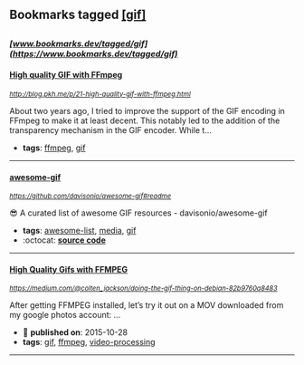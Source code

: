 ## Bookmarks tagged [[gif]](https://www.bookmarks.dev?q=[gif])

_<sup><sup>[www.bookmarks.dev/tagged/gif](https://www.bookmarks.dev/tagged/gif)</sup></sup>_
---
#### [High quality GIF with FFmpeg](http://blog.pkh.me/p/21-high-quality-gif-with-ffmpeg.html)
_<sup>http://blog.pkh.me/p/21-high-quality-gif-with-ffmpeg.html</sup>_

About two years ago, I tried to improve the support of the GIF encoding in FFmpeg to make it at least decent. This notably led to the addition of the transparency mechanism in the GIF encoder. While t...
* **tags**: [ffmpeg](../tagged/ffmpeg.md), [gif](../tagged/gif.md)
---
#### [awesome-gif](https://github.com/davisonio/awesome-gif#readme)
_<sup>https://github.com/davisonio/awesome-gif#readme</sup>_

:sunglasses: A curated list of awesome GIF resources - davisonio/awesome-gif
* **tags**: [awesome-list](../tagged/awesome-list.md), [media](../tagged/media.md), [gif](../tagged/gif.md)
* :octocat: **[source code](https://github.com/davisonio/awesome-gif#readme)**
---
#### [High Quality Gifs with FFMPEG ](https://medium.com/@colten_jackson/doing-the-gif-thing-on-debian-82b9760a8483)
_<sup>https://medium.com/@colten_jackson/doing-the-gif-thing-on-debian-82b9760a8483</sup>_

After getting FFMPEG installed, let’s try it out on a MOV downloaded from my google photos account:
...
* :calendar: **published on**: 2015-10-28
* **tags**: [gif](../tagged/gif.md), [ffmpeg](../tagged/ffmpeg.md), [video-processing](../tagged/video-processing.md)
---
